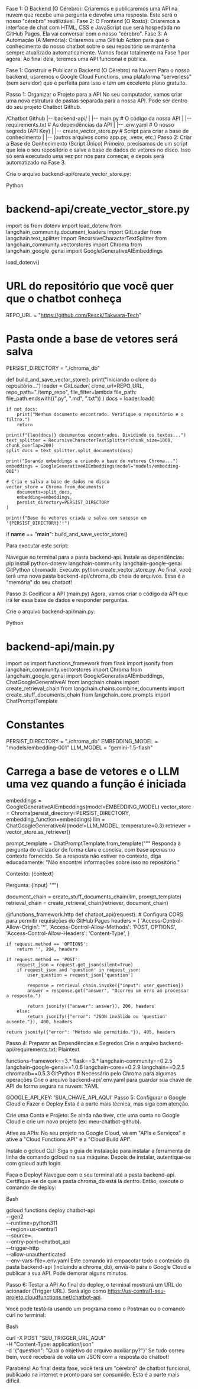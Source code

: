 Fase 1: O Backend (O Cérebro): Criaremos e publicaremos uma API na nuvem que recebe uma pergunta e devolve uma resposta. Este será o nosso "cérebro" reutilizável.
Fase 2: O Frontend (O Rosto): Criaremos a interface de chat com HTML, CSS e JavaScript que será hospedada no GitHub Pages. Ela vai conversar com o nosso "cérebro".
Fase 3: A Automação (A Memória): Criaremos uma GitHub Action para que o conhecimento do nosso chatbot sobre o seu repositório se mantenha sempre atualizado automaticamente.
Vamos focar totalmente na Fase 1 por agora. Ao final dela, teremos uma API funcional e pública.

Fase 1: Construir e Publicar o Backend (O Cérebro) na Nuvem
Para o nosso backend, usaremos o Google Cloud Functions, uma plataforma "serverless" (sem servidor) que é perfeita para isso e tem um excelente plano gratuito.

Passo 1: Organizar o Projeto para a API
No seu computador, vamos criar uma nova estrutura de pastas separada para a nossa API. Pode ser dentro do seu projeto Chatbot Github.

/Chatbot Github
|-- backend-api/
|   |-- main.py           # O código da nossa API
|   |-- requirements.txt  # As dependências da API
|   |-- .env.yaml         # O nosso segredo (API Key)
|   |-- create_vector_store.py  # Script para criar a base de conhecimento
|
|-- (outros arquivos como app.py, .venv, etc.)
Passo 2: Criar a Base de Conhecimento (Script Único)
Primeiro, precisamos de um script que leia o seu repositório e salve a base de dados de vetores no disco. Isso só será executado uma vez por nós para começar, e depois será automatizado na Fase 3.

Crie o arquivo backend-api/create_vector_store.py:

Python

# backend-api/create_vector_store.py
import os
from dotenv import load_dotenv
from langchain_community.document_loaders import GitLoader
from langchain.text_splitter import RecursiveCharacterTextSplitter
from langchain_community.vectorstores import Chroma
from langchain_google_genai import GoogleGenerativeAIEmbeddings

load_dotenv()

# URL do repositório que você quer que o chatbot conheça
REPO_URL = "https://github.com/Resck/Takwara-Tech" 
# Pasta onde a base de vetores será salva
PERSIST_DIRECTORY = "./chroma_db"

def build_and_save_vector_store():
    print("Iniciando o clone do repositório...")
    loader = GitLoader(
        clone_url=REPO_URL,
        repo_path="./temp_repo",
        file_filter=lambda file_path: file_path.endswith((".py", ".md", ".txt"))
    )
    docs = loader.load()
    
    if not docs:
        print("Nenhum documento encontrado. Verifique o repositório e o filtro.")
        return

    print(f"{len(docs)} documentos encontrados. Dividindo os textos...")
    text_splitter = RecursiveCharacterTextSplitter(chunk_size=1000, chunk_overlap=200)
    split_docs = text_splitter.split_documents(docs)

    print("Gerando embeddings e criando a base de vetores Chroma...")
    embeddings = GoogleGenerativeAIEmbeddings(model="models/embedding-001")
    
    # Cria e salva a base de dados no disco
    vector_store = Chroma.from_documents(
        documents=split_docs, 
        embedding=embeddings,
        persist_directory=PERSIST_DIRECTORY 
    )
    
    print(f"Base de vetores criada e salva com sucesso em '{PERSIST_DIRECTORY}'!")

if __name__ == "__main__":
    build_and_save_vector_store()

Para executar este script:

Navegue no terminal para a pasta backend-api.
Instale as dependências: pip install python-dotenv langchain-community langchain-google-genai GitPython chromadb.
Execute: python create_vector_store.py.
Ao final, você terá uma nova pasta backend-api/chroma_db cheia de arquivos. Essa é a "memória" do seu chatbot!

Passo 3: Codificar a API (main.py)
Agora, vamos criar o código da API que irá ler essa base de dados e responder perguntas.

Crie o arquivo backend-api/main.py:

Python

# backend-api/main.py
import os
import functions_framework
from flask import jsonify
from langchain_community.vectorstores import Chroma
from langchain_google_genai import GoogleGenerativeAIEmbeddings, ChatGoogleGenerativeAI
from langchain.chains import create_retrieval_chain
from langchain.chains.combine_documents import create_stuff_documents_chain
from langchain_core.prompts import ChatPromptTemplate

# Constantes
PERSIST_DIRECTORY = "./chroma_db"
EMBEDDING_MODEL = "models/embedding-001"
LLM_MODEL = "gemini-1.5-flash"

# Carrega a base de vetores e o LLM uma vez quando a função é iniciada
embeddings = GoogleGenerativeAIEmbeddings(model=EMBEDDING_MODEL)
vector_store = Chroma(persist_directory=PERSIST_DIRECTORY, embedding_function=embeddings)
llm = ChatGoogleGenerativeAI(model=LLM_MODEL, temperature=0.3)
retriever = vector_store.as_retriever()

prompt_template = ChatPromptTemplate.from_template("""
Responda à pergunta do utilizador de forma clara e concisa, com base apenas no contexto fornecido.
Se a resposta não estiver no contexto, diga educadamente: "Não encontrei informações sobre isso no repositório."

Contexto:
{context}

Pergunta:
{input}
""")

document_chain = create_stuff_documents_chain(llm, prompt_template)
retrieval_chain = create_retrieval_chain(retriever, document_chain)

@functions_framework.http
def chatbot_api(request):
    # Configura CORS para permitir requisições do GitHub Pages
    headers = {
        'Access-Control-Allow-Origin': '*',
        'Access-Control-Allow-Methods': 'POST, OPTIONS',
        'Access-Control-Allow-Headers': 'Content-Type',
    }
    
    if request.method == 'OPTIONS':
        return '', 204, headers

    if request.method == 'POST':
        request_json = request.get_json(silent=True)
        if request_json and 'question' in request_json:
            user_question = request_json['question']
            
            response = retrieval_chain.invoke({"input": user_question})
            answer = response.get("answer", "Ocorreu um erro ao processar a resposta.")
            
            return jsonify({"answer": answer}), 200, headers
        else:
            return jsonify({"error": "JSON inválido ou 'question' ausente."}), 400, headers
            
    return jsonify({"error": "Método não permitido."}), 405, headers

Passo 4: Preparar as Dependências e Segredos
Crie o arquivo backend-api/requirements.txt:
Plaintext

functions-framework==3.*
flask==3.*
langchain-community==0.2.5
langchain-google-genai==1.0.6
langchain-core==0.2.9
langchain==0.2.5
chromadb==0.5.3
GitPython # Necessário pelo Chroma para algumas operações
Crie o arquivo backend-api/.env.yaml para guardar sua chave de API de forma segura na nuvem:
YAML

GOOGLE_API_KEY: 'SUA_CHAVE_API_AQUI' 
Passo 5: Configurar o Google Cloud e Fazer o Deploy
Esta é a parte mais técnica, mas siga com atenção.

Crie uma Conta e Projeto: Se ainda não tiver, crie uma conta no Google Cloud e crie um novo projeto (ex: meu-chatbot-github).

Ative as APIs: No seu projeto no Google Cloud, vá em "APIs e Serviços" e ative a "Cloud Functions API" e a "Cloud Build API".

Instale o gcloud CLI: Siga o guia de instalação para instalar a ferramenta de linha de comando gcloud na sua máquina. Depois de instalar, autentique-se com gcloud auth login.

Faça o Deploy! Navegue com o seu terminal até a pasta backend-api. Certifique-se de que a pasta chroma_db está lá dentro. Então, execute o comando de deploy:

Bash

gcloud functions deploy chatbot-api \
  --gen2 \
  --runtime=python311 \
  --region=us-central1 \
  --source=. \
  --entry-point=chatbot_api \
  --trigger-http \
  --allow-unauthenticated \
  --env-vars-file=.env.yaml
Este comando irá empacotar todo o conteúdo da pasta backend-api (incluindo a chroma_db), enviá-lo para o Google Cloud e publicar a sua API. Pode demorar alguns minutos.

Passo 6: Testar a API
Ao final do deploy, o terminal mostrará um URL do acionador (Trigger URL). Será algo como https://us-central1-seu-projeto.cloudfunctions.net/chatbot-api.

Você pode testá-la usando um programa como o Postman ou o comando curl no terminal:

Bash

curl -X POST "SEU_TRIGGER_URL_AQUI" \
-H "Content-Type: application/json" \
-d '{"question": "Qual o objetivo do arquivo auxiliar.py?"}'
Se tudo correu bem, você receberá de volta um JSON com a resposta do chatbot!

Parabéns! Ao final desta fase, você terá um "cérebro" de chatbot funcional, publicado na internet e pronto para ser consumido. Esta é a parte mais difícil.

